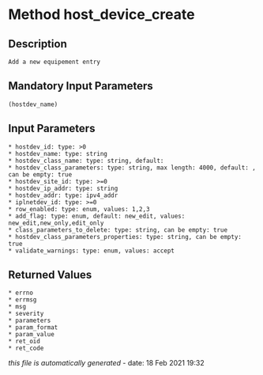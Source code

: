 # Method host_device_create

## Description
	Add a new equipement entry

## Mandatory Input Parameters
	(hostdev_name)

## Input Parameters
	* hostdev_id: type: >0
	* hostdev_name: type: string
	* hostdev_class_name: type: string, default: 
	* hostdev_class_parameters: type: string, max length: 4000, default: , can be empty: true
	* hostdev_site_id: type: >=0
	* hostdev_ip_addr: type: string
	* hostdev_addr: type: ipv4_addr
	* iplnetdev_id: type: >=0
	* row_enabled: type: enum, values: 1,2,3
	* add_flag: type: enum, default: new_edit, values: new_edit,new_only,edit_only
	* class_parameters_to_delete: type: string, can be empty: true
	* hostdev_class_parameters_properties: type: string, can be empty: true
	* validate_warnings: type: enum, values: accept

## Returned Values
	* errno
	* errmsg
	* msg
	* severity
	* parameters
	* param_format
	* param_value
	* ret_oid
	* ret_code


*this file is automatically generated* - date: 18 Feb 2021 19:32